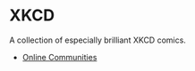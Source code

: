 # XKCD

A collection of especially brilliant XKCD comics.

- [Online Communities](https://xkcd.com/256)
